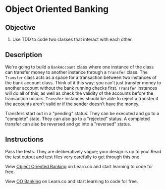 # Object Oriented Banking

## Objective

1. Use TDD to code two classes that interact with each other.

## Description

We're going to build a `BankAccount` class where one instance of the class can transfer money to another instance through a `Transfer` class. The `Transfer` class acts as a space for a transaction between two instances of the bank account class. Think of it this way: you can't just transfer money to another account without the bank running checks first. `Transfer` instances will do all of this, as well as check the validity of the accounts before the transaction occurs. `Transfer` instances should be able to reject a transfer if the accounts aren't valid or if the sender doesn't have the money.
 
Transfers start out in a "pending" status. They can be executed and go to a "complete" state. They can also go to a "rejected" status. A completed transfer can also be reversed and go into a "reversed" status.

## Instructions

Pass the tests. They are deliberatively vague; your design is up to you! Read the test output and test files very carefully to get through this one.

<p data-visibility='hidden'>View <a href='https://learn.co/lessons/oo-banking' title='Object Oriented Banking'>Object Oriented Banking</a> on Learn.co and start learning to code for free.</p>

<p class='util--hide'>View <a href='https://learn.co/lessons/oo-banking'>OO Banking</a> on Learn.co and start learning to code for free.</p>
